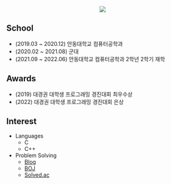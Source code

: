 <p align="center"><img src="https://capsule-render.vercel.app/api?type=Waving&color=99CCFF&height=200&section=header&text=JeHyun%20Woo%20(wjh2335)&fontColor=6666FF&fontSize=30"></p>

## School
- (2019.03 ~ 2020.12) 안동대학교 컴퓨터공학과
- (2020.02 ~ 2021.08) 군대
- (2021.09 ~ 2022.06) 안동대학교 컴퓨터공학과 2학년 2학기 재학
## Awards
- (2019) 대경권 대학생 프로그래밍 경진대회 최우수상
- (2022) 대경권 대학생 프로그래밍 경진대회 은상
## Interest
- Languages
  - C
  - C++
- Problem Solving
  - [Blog](https://blog.naver.com/wjh2335)
  - [BOJ](https://www.acmicpc.net/user/wjh2335)
  - [Solved.ac](https://solved.ac/profile/wjh2335)
